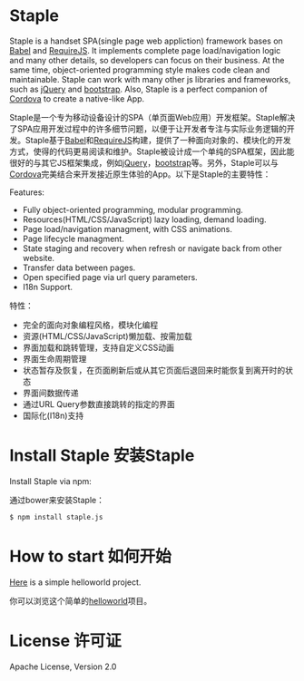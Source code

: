 # Staple

Staple is a handset SPA(single page web appliction) framework bases on [Babel](http://babeljs.io/) and [RequireJS](http://requirejs.org/). It implements complete page load/navigation logic and many other details, so developers can focus on their business. At the same time, object-oriented programming style makes code clean and maintainable. Staple can work with many other js libraries and frameworks, such as [jQuery](http://jquery.com/) and [bootstrap](http://getbootstrap.com/). Also, Staple is a perfect companion of [Cordova](http://cordova.apache.org/) to create a native-like App.

Staple是一个专为移动设备设计的SPA（单页面Web应用）开发框架。Staple解决了SPA应用开发过程中的许多细节问题，以便于让开发者专注与实际业务逻辑的开发。Staple基于[Babel](http://babeljs.io/)和[RequireJS](http://requirejs.org/)构建，提供了一种面向对象的、模块化的开发方式，使得的代码更易阅读和维护。Staple被设计成一个单纯的SPA框架，因此能很好的与其它JS框架集成，例如[jQuery](http://jquery.com/)，[bootstrap](http://getbootstrap.com/)等。另外，Staple可以与[Cordova](http://cordova.apache.org/)完美结合来开发接近原生体验的App。以下是Staple的主要特性：

Features:
* Fully object-oriented programming, modular programming.
* Resources(HTML/CSS/JavaScript) lazy loading, demand loading.
* Page load/navigation managment, with CSS animations.
* Page lifecycle managment.
* State staging and recovery when refresh or navigate back from other website.
* Transfer data between pages.
* Open specified page via url query parameters.
* I18n Support.

特性：
* 完全的面向对象编程风格，模块化编程
* 资源(HTML/CSS/JavaScript)懒加载、按需加载
* 界面加载和跳转管理，支持自定义CSS动画
* 界面生命周期管理
* 状态暂存及恢复，在页面刷新后或从其它页面后退回来时能恢复到离开时的状态
* 界面间数据传递
* 通过URL Query参数直接跳转的指定的界面
* 国际化(I18n)支持

# Install Staple 安装Staple

Install Staple via npm:

通过bower来安装Staple：

```bash
$ npm install staple.js
```

# How to start 如何开始

[Here](starter-kit/helloworld) is a simple helloworld project.

你可以浏览这个简单的[helloworld](starter-kit/helloworld)项目。

# License 许可证

Apache License, Version 2.0
